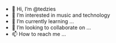 - 👋 Hi, I’m @tedzies
- 👀 I’m interested in music and technology
- 🌱 I’m currently learning ...
- 💞️ I’m looking to collaborate on ...
- 📫 How to reach me ...

<!---
tedzies/tedzies is a ✨ special ✨ repository because its `README.md` (this file) appears on your GitHub profile.
You can click the Preview link to take a look at your changes.
--->
